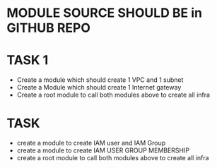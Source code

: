# MODULE SOURCE SHOULD BE in GITHUB REPO

# TASK 1

* Create a module which should create 1 VPC and 1 subnet
* Create a Module which should create 1 Internet gateway
* Create a root module to call both modules above  to create all infra

# TASK

* create a module to create IAM user and IAM Group
* create a module to create IAM USER GROUP MEMBERSHIP
* create a root module to call both modules above to create all infra